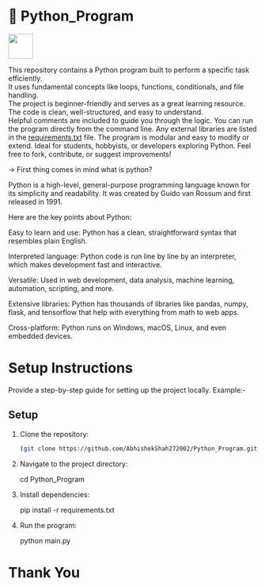 #  🐍 Python_Program
   
  <img src="https://cdn.jsdelivr.net/gh/devicons/devicon/icons/python/python-original.svg" width="50"/>
    
       
This repository contains a Python program built to perform a specific task efficiently.   
It uses fundamental concepts like loops, functions, conditionals, and file handling.   
The project is beginner-friendly and serves as a great learning resource.  
The code is clean, well-structured, and easy to understand.  
Helpful comments are included to guide you through the logic. 
You can run the program directly from the command line.
Any external libraries are listed in the [requirements.txt](https://pip.pypa.io/en/stable/reference/requirements-file-format/) file.
The program is modular and easy to modify or extend.
Ideal for students, hobbyists, or developers exploring Python.
Feel free to fork, contribute, or suggest improvements!
 
-> First thing comes in mind what is python?

Python is a high-level, general-purpose programming language known for its simplicity and readability. It was created by Guido van Rossum and first released in 1991.

Here are the key points about Python:

Easy to learn and use: Python has a clean, straightforward syntax that resembles plain English.

Interpreted language: Python code is run line by line by an interpreter, which makes development fast and interactive.

Versatile: Used in web development, data analysis, machine learning, automation, scripting, and more.

Extensive libraries: Python has thousands of libraries like pandas, numpy, flask, and tensorflow that help with everything from math to web apps.

Cross-platform: Python runs on Windows, macOS, Linux, and even embedded devices.


# Setup Instructions


Provide a step-by-step guide for setting up the project locally.
Example:-

## Setup
1. Clone the repository:
   ```bash
   (git clone https://github.com/AbhishekShah272002/Python_Program.git)


2. Navigate to the project directory:

   cd Python_Program

3. Install dependencies:

   pip install -r requirements.txt 

4. Run the program:

   python main.py



# Thank You

